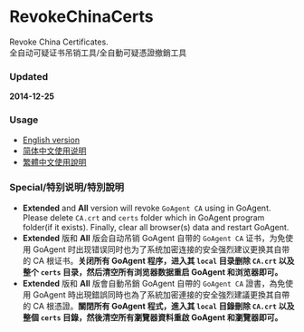 ﻿RevokeChinaCerts
==============
Revoke China Certificates.<br />
全自动可疑证书吊销工具/全自動可疑憑證撤銷工具<br />

### Updated
**2014-12-25**

### Usage
* [English version](https://github.com/chengr28/RevokeChinaCerts/wiki/ReadMe)
* [简体中文使用说明](https://github.com/chengr28/RevokeChinaCerts/wiki/ReadMe(Chinese_Simplified))
* [繁體中文使用說明](https://github.com/chengr28/RevokeChinaCerts/wiki/ReadMe(Chinese_Traditional))

### Special/特别说明/特別說明
* **Extended** and **All** version will revoke `GoAgent CA` using in GoAgent. Please delete `CA.crt` and `certs` folder which in GoAgent program folder(if it exists). Finally, clear all browser(s) data and restart GoAgent.
* **Extended** 版和 **All** 版会自动吊销 GoAgent 自带的 `GoAgent CA` 证书，为免使用 GoAgent 时出现错误同时也为了系统加密连接的安全强烈建议更换其自带的 CA 根证书。**关闭所有 GoAgent 程序，进入其 `local` 目录删除 `CA.crt` 以及整个 `certs` 目录，然后清空所有浏览器数据重启 GoAgent 和浏览器即可。**
* **Extended** 版和 **All** 版會自動吊銷 GoAgent 自帶的 `GoAgent CA` 證書，為免使用 GoAgent 時出現錯誤同時也為了系統加密連接的安全強烈建議更換其自帶的 CA 根憑證。**關閉所有 GoAgent 程式，進入其 `local` 目錄刪除 `CA.crt` 以及整個 `certs` 目錄，然後清空所有瀏覽器資料重啟 GoAgent 和瀏覽器即可。**
